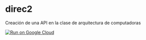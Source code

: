 # direc2
Creación de una API en la clase de arquitectura de computadoras

[![Run on Google Cloud](https://storage.googleapis.com/cloudrun/button.svg)](https://console.cloud.google.com/cloudshell/editor?shellonly=true&cloudshell_image=grc.io/cloudrun/button&cloudshell_git_repo=[YOUR_HTTP_GIT_URL])
